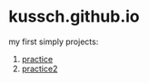 # kussch.github.io
my first simply projects:
1. [practice](https://Roman-Q.github.io/practice/ "Тренировка по адаптивности элементов при масштабировании")
2. [practice2](https://Roman-Q.github.io/practice2/ "Тренировка с Jquery, bootstrap")
